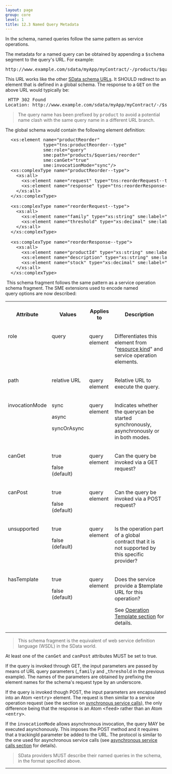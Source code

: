 ```yaml
---
layout: page
group: core
level: 1
title: 12.3 Named Query Metadata
---
```


In the schema, named queries follow the same pattern as service operations.

The metadata for a named query can be obtained by appending a
<tt>$schema</tt> segment to the&nbsp;query's URL. For example:

<pre>http://www.example.com/sdata/myApp/myContract/-/products/$queries/reorder/$schema</pre>

This URL works like the other
[SData schema URLs](../0401/ "4.1 Typical SData Schema"). It SHOULD redirect to an element that is defined in a global
schema.&nbsp;The response to a <tt>GET</tt> on the above URL would&nbsp;typically be:

<pre> HTTP 302 Found   
Location: http://www.example.com/sdata/myApp/myContract/-/$schema#productReorder
</pre>

<blockquote class="note">The query name has been prefixed by <tt>product</tt> to avoid a
potential name clash with the same query name in a different URL branch.</blockquote>

The global schema would contain the following element definition:

<pre>&nbsp; &lt;xs:element name="productReorder" 
&nbsp;&nbsp;&nbsp;&nbsp;&nbsp;&nbsp;&nbsp;&nbsp;&nbsp;&nbsp;&nbsp;&nbsp;&nbsp; type="tns:productReorder--type"
              sme:role="query"
              sme:path="products/$queries/reorder"
              sme:canGet="true"
&nbsp;&nbsp;&nbsp;&nbsp;&nbsp;&nbsp;&nbsp;&nbsp;&nbsp;&nbsp;&nbsp;&nbsp;&nbsp; sme:invocationMode="sync"/&gt;
&nbsp; &lt;xs:complexType name="productReorder--type"&gt;
&nbsp;&nbsp;&nbsp; &lt;xs:all&gt;
&nbsp;&nbsp;&nbsp;&nbsp;&nbsp; &lt;xs:element name="request" type="tns:reorderRequest--type" minOccurs="0" /&gt;
&nbsp;&nbsp;&nbsp;&nbsp;&nbsp; &lt;xs:element name="response" type="tns:reorderResponse--type" minOccurs="0" /&gt;
&nbsp;&nbsp;&nbsp; &lt;/xs:all&gt;
&nbsp; &lt;/xs:complexType&gt;
&nbsp;
&nbsp; &lt;xs:complexType name="reorderRequest--type"&gt;
&nbsp;&nbsp;&nbsp; &lt;xs:all&gt;
&nbsp;&nbsp;&nbsp;&nbsp;&nbsp; &lt;xs:element name="family" type="xs:string" sme:label="Product family" /&gt;
&nbsp;&nbsp;&nbsp;&nbsp;&nbsp; &lt;xs:element name="threshold" type="xs:decimal" sme:label="Stock threshold" /&gt;
&nbsp;&nbsp;&nbsp; &lt;/xs:all&gt;
&nbsp; &lt;/xs:complexType&gt;
&nbsp;
&nbsp; &lt;xs:complexType name="reorderResponse--type"&gt;
&nbsp;&nbsp;&nbsp; &lt;xs:all&gt;
&nbsp;&nbsp;&nbsp;&nbsp;&nbsp; &lt;xs:element name="productId" type="xs:string" sme:label="Product ID" sme:canSort="true" sme:canFilter="true" /&gt;
&nbsp;&nbsp;&nbsp;&nbsp;&nbsp; &lt;xs:element name="description" type="xs:string" sme:label="Product description" sme:canFilter="true" /&gt;
&nbsp;&nbsp;&nbsp;&nbsp;&nbsp; &lt;xs:element name="stock" type="xs:decimal" sme:label="Stock count" sme:canSort="true" sme:canFilter="true" /&gt;
&nbsp;&nbsp;&nbsp; &lt;/xs:all&gt;
&nbsp; &lt;/xs:complexType&gt;</pre>

&nbsp;This schema fragment follows the same pattern as a service operation schema
fragment. The SME extensions used to encode&nbsp;named query&nbsp;options are
now&nbsp;described:

<table class="content">
<tbody>

<tr>

<th>

Attribute

</th>
<th>

Values

</th>
<th>

Applies to

</th>
<th>

Description

</th>

</tr>

<tr>

<td valign="top">

role

</td>
<td valign="top">

query

</td>
<td valign="top">

query element

</td>
<td>

Differentiates this element from
"<a href="../0101/" title="1.1 Terminology">resource kind</a>" and service operation elements.

</td>

</tr>

<tr>

<td valign="top">

path

</td>
<td valign="top">

relative URL

</td>
<td valign="top">

query element

</td>
<td>

Relative URL to execute the query.

</td>

</tr>

<tr>

<td valign="top">

invocationMode

</td>
<td valign="top">

sync

async

syncOrAsync

</td>
<td valign="top">

query element

</td>
<td valign="top">

Indicates whether the querycan be started synchronously, asynchronously or in
both modes.

</td>

</tr>

<tr>

<td valign="top">

canGet

</td>
<td valign="top">

true

false (default)

</td>
<td valign="top">

query element

</td>
<td valign="top">

Can the query be invoked via a GET request?

</td>

</tr>

<tr>

<td valign="top">

canPost

</td>
<td valign="top">

true

false (default)

</td>
<td valign="top">

query element

</td>
<td valign="top">

Can the query be invoked via a POST request?

</td>

</tr>

<tr>

<td valign="top">

unsupported

</td>
<td valign="top">

true

false (default)

</td>
<td valign="top">

query element

</td>
<td valign="top">

Is&nbsp;the operation&nbsp;part of a global contract&nbsp;that it is not supported by this
specific provider?

</td>

</tr>

<tr>

<td valign="top">

hasTemplate

</td>
<td valign="top">

true

false (default)

</td>
<td valign="top">

query element

</td>
<td valign="top">

Does the service provide a $template URL for this operation?

See <a href="../1107/" title="11.7 Operation Template">Operation Template section</a>&nbsp;for details.

</td>

</tr>

</tbody>
</table>

<blockquote class="note">This schema fragment is the equivalent of web service definition
language (WSDL) in the SData world.</blockquote>

At least one of the <tt>canGet</tt> and <tt>canPost</tt> attributes MUST be
set to true.

If the query is invoked through GET, the input parameters are passed by means
of URL query parameters (_<tt>family</tt> and _<tt>threshold</tt> in the
previous example). The names of the parameters are obtained by prefixing the
element names for the schema's request type by an underscore.

If the query is invoked though POST, the input parameters are encapsulated
into an Atom <tt>&lt;entry&gt;</tt> element. The request is then similar to a
service operation request (see the section on
[synchronous service calls](../1104/ "11.4 Synchronous Operations")), the only difference being
that the response is an Atom <tt>&lt;feed&gt;</tt> rather than an Atom
<tt>&lt;entry&gt;</tt>.

If the <tt>invocationMode</tt> allows asynchronous invocation, the query MAY
be executed asynchonously. This imposes&nbsp;the POST method and it requires that a
trackingId parameter be added to the URL. The protocol is similar to the one
used for asynchronous service calls (see [asynchronous
service calls section](../1105/ "11.5 Asynchronous Operations") for details).

<blockquote class="compliance">SData providers MUST describe their named queries in the schema,
in the format specified above.</blockquote>

* * *